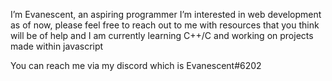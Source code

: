 I’m Evanescent, an aspiring programmer
I’m interested in web development as of now, please feel free to reach out to me with resources that you think will be of help
and I am currently learning C++/C and working on projects made within javascript

You can reach me via my discord which is Evanescent#6202
